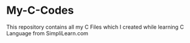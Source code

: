 # My-C-Codes
This repository contains all my C Files which I created while learning C Language from SimpliLearn.com
